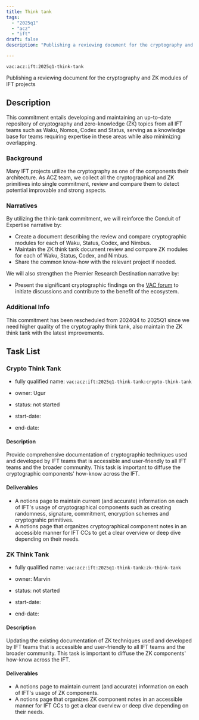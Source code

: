 ```yaml
---
title: Think tank
tags:
  - "2025q1"
  - "acz"
  - "ift"
draft: false
description: "Publishing a reviewing document for the cryptography and ZK modules of IFT projects"

---
```


`vac:acz:ift:2025q1-think-tank`

Publishing a reviewing document for the cryptography and ZK modules of IFT projects
## Description

This commitment entails developing and maintaining an up-to-date repository 
of cryptography and zero-knowledge (ZK) topics from all IFT teams such as 
Waku, Nomos, Codex and Status, serving as a knowledge base for teams 
requiring expertise in these areas while also minimizing overlapping.

### Background

Many IFT projects utilize the cryptography as one of the components their architecture. 
As ACZ team, we collect all the cryptographical and ZK primitives into single commitment, 
review and compare them to detect potential improvable and strong aspects.

### Narratives
By utilizing the think-tank commitment, 
we will reinforce the Conduit of Expertise narrative by:
* Create a document describing the review and compare cryptographic modules for each of Waku, 
Status, Codex, and Nimbus.
* Maintain the ZK think tank document review and compare ZK modules for each of Waku, 
Status, Codex, and Nimbus.
* Share the common know-how with the relevant project if needed.

We will also strengthen the Premier Research Destination narrative by: 
* Present the significant cryptographic findings on the [VAC forum](https://forum.vac.dev/) 
to initiate discussions and contribute to the benefit of the ecosystem.

### Additional Info

This commitment has been rescheduled from 2024Q4 to 2025Q1
since we need higher quality of the cryptography think tank, 
also maintain the ZK think tank with the latest improvements. 

## Task List

### Crypto Think Tank 

* fully qualified name: `vac:acz:ift:2025q1-think-tank:crypto-think-tank`
* owner: Ugur
* status: not started

* start-date: 
* end-date: 

#### Description 

Provide comprehensive documentation of cryptographic techniques used and developed by IFT teams 
that is accessible and user-friendly to all IFT teams and the broader community. 
This task is important to diffuse the cryptographic components' how-know across the IFT. 
 
#### Deliverables 

* A notions page to maintain current (and accurate) information on each of IFT's usage of cryptographical components
such as creating randomness, signature, commitment,  encryption schemes and cryptograhic primitives.
* A notions page that organizes cryptographical component notes in an accessible manner for IFT CCs 
to get a clear overview or deep dive depending on their needs.

### ZK Think Tank 

* fully qualified name: `vac:acz:ift:2025q1-think-tank:zk-think-tank`
* owner: Marvin
* status: not started

* start-date: 
* end-date: 

#### Description 

Updating the existing documentation of ZK techniques used and developed by IFT teams 
that is accessible and user-friendly to all IFT teams and the broader community. 
This task is important to diffuse the ZK components' how-know across the IFT. 
 
#### Deliverables 

* A notions page to maintain current (and accurate) information on each of IFT's usage of ZK components.
* A notions page that organizes ZK component notes in an accessible manner for IFT CCs 
to get a clear overview or deep dive depending on their needs.

